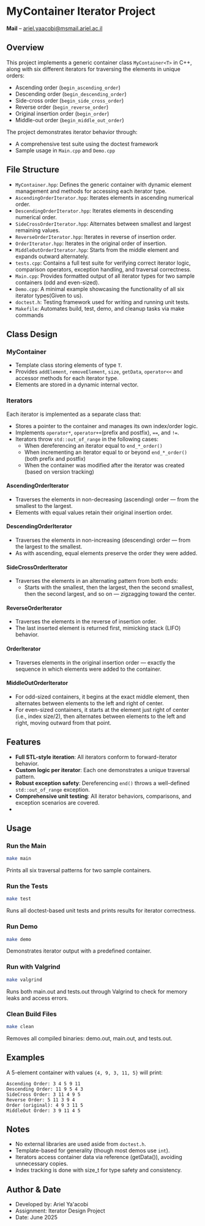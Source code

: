 # MyContainer Iterator Project  
**Mail** – ariel.yaacobi@msmail.ariel.ac.il  

## Overview  
This project implements a generic container class `MyContainer<T>` in C++, along with six different iterators for traversing the elements in unique orders:

- Ascending order (`begin_ascending_order`)
- Descending order (`begin_descending_order`)
- Side-cross order (`begin_side_cross_order`)
- Reverse order (`begin_reverse_order`)
- Original insertion order (`begin_order`)
- Middle-out order (`begin_middle_out_order`)

The project demonstrates iterator behavior through:
- A comprehensive test suite using the doctest framework
- Sample usage in `Main.cpp` and `Demo.cpp`

## File Structure  
- `MyContainer.hpp`: Defines the generic container with dynamic element management and methods for accessing each iterator type.
- `AscendingOrderIterator.hpp`: Iterates elements in ascending numerical order.
- `DescendingOrderIterator.hpp`: Iterates elements in descending numerical order.
- `SideCrossOrderIterator.hpp`: Alternates between smallest and largest remaining values.
- `ReverseOrderIterator.hpp`: Iterates in reverse of insertion order.
- `OrderIterator.hpp`: Iterates in the original order of insertion.
- `MiddleOutOrderIterator.hpp`: Starts from the middle element and expands outward alternately.
- `tests.cpp`: Contains a full test suite for verifying correct iterator logic, comparison operators, exception handling, and traversal correctness.
- `Main.cpp`: Provides formatted output of all iterator types for two sample containers (odd and even-sized).
- `Demo.cpp`: A minimal example showcasing the functionality of all six iterator types(Given to us).
- `doctest.h`: Testing framework used for writing and running unit tests.
- `Makefile`: Automates build, test, demo, and cleanup tasks via make commands

## Class Design  

### MyContainer  
- Template class storing elements of type `T`.
- Provides `addElement`, `removeElement`, `size`, `getData`, `operator<<` and accessor methods for each iterator type.
- Elements are stored in a dynamic internal vector.

### Iterators  
Each iterator is implemented as a separate class that:
- Stores a pointer to the container and manages its own index/order logic.
- Implements `operator*`, `operator++`(prefix and postfix), `==`, and `!=`.
- Iterators throw `std::out_of_range` in the following cases:
    - When dereferencing an iterator equal to `end_*_order()`
    - When incrementing an iterator equal to or beyond `end_*_order()` (both prefix and postfix)
    - When the container was modified after the iterator was created (based on version tracking)


#### AscendingOrderIterator  
- Traverses the elements in non-decreasing (ascending) order — from the smallest to the largest. 
- Elements with equal values retain their original insertion order.

#### DescendingOrderIterator  
- Traverses the elements in non-increasing (descending) order — from the largest to the smallest.
- As with ascending, equal elements preserve the order they were added.

#### SideCrossOrderIterator  
- Traverses the elements in an alternating pattern from both ends:
  - Starts with the smallest, then the largest, then the second smallest, then the second largest, and so on — zigzagging toward the center.

#### ReverseOrderIterator  
- Traverses the elements in the reverse of insertion order. 
- The last inserted element is returned first, mimicking stack (LIFO) behavior.

#### OrderIterator  
- Traverses elements in the original insertion order — exactly the sequence in which elements were added to the container.

#### MiddleOutOrderIterator  
- For odd-sized containers, it begins at the exact middle element, then alternates between elements to the left and right of center.
- For even-sized containers, it starts at the element just right of center (i.e., index size/2), then alternates between elements to the left and right, moving outward from that point.


## Features  
- **Full STL-style iteration**: All iterators conform to forward-iterator behavior.
- **Custom logic per iterator**: Each one demonstrates a unique traversal pattern.
- **Robust exception safety**: Dereferencing `end()` throws a well-defined `std::out_of_range` exception.
- **Comprehensive unit testing**: All iterator behaviors, comparisons, and exception scenarios are covered.
- 

## Usage  

### Run the Main  
```bash
make main
```
Prints all six traversal patterns for two sample containers.

### Run the Tests  
```bash
make test
```
Runs all doctest-based unit tests and prints results for iterator correctness.

### Run Demo 
```bash
make demo
```
Demonstrates iterator output with a predefined container.

### Run with Valgrind
```bash
make valgrind
```

Runs both main.out and tests.out through Valgrind to check for memory leaks and access errors.

###  Clean Build Files
```bash
make clean
```

Removes all compiled binaries: demo.out, main.out, and tests.out.

## Examples  
A 5-element container with values `{4, 9, 3, 11, 5}` will print:
```
Ascending Order: 3 4 5 9 11
Descending Order: 11 9 5 4 3
SideCross Order: 3 11 4 9 5
Reverse Order: 5 11 3 9 4
Order (original): 4 9 3 11 5
MiddleOut Order: 3 9 11 4 5
```

## Notes  
- No external libraries are used aside from `doctest.h`.
- Template-based for generality (though most demos use `int`).
- Iterators access container data via reference (getData()), avoiding unnecessary copies.
- Index tracking is done with size_t for type safety and consistency.

## Author & Date  
- Developed by: Ariel Ya'acobi  
- Assignment: Iterator Design Project  
- Date: June 2025  
